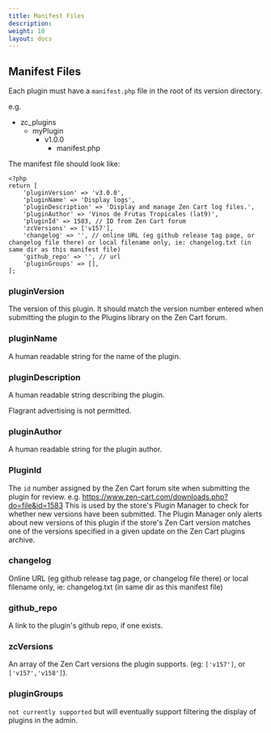 ```yaml
---
title: Manifest Files
description:  
weight: 10
layout: docs
---
```


## Manifest Files

Each plugin must have a `manifest.php` file in the root of its version directory.

e.g. 

  - zc_plugins
    - myPlugin
      -  v1.0.0
         - manifest.php
      
      
The  manifest file should look like:

```
<?php
return [
    'pluginVersion' => 'v3.0.0',
    'pluginName' => 'Display logs',
    'pluginDescription' => 'Display and manage Zen Cart log files.',
    'pluginAuthor' => 'Vinos de Frutas Tropicales (lat9)',
    'pluginId' => 1583, // ID from Zen Cart forum
    'zcVersions' => ['v157'],
    'changelog' => '', // online URL (eg github release tag page, or changelog file there) or local filename only, ie: changelog.txt (in same dir as this manifest file)
    'github_repo' => '', // url
    'pluginGroups' => [],
];
```

### pluginVersion

The version of this plugin. It should match the version number entered when submitting the plugin to the Plugins library on the Zen Cart forum.

### pluginName

A human readable string for the name of the plugin.

### pluginDescription

A human readable string describing the plugin.

Flagrant advertising is not permitted.

### pluginAuthor

A human readable string for the plugin author.

### PluginId

The `id` number assigned by the Zen Cart forum site when submitting the plugin for review.
e.g. https://www.zen-cart.com/downloads.php?do=file&id=1583
This is used by the store's Plugin Manager to check for whether new versions have been submitted.
The Plugin Manager only alerts about new versions of this plugin if the store's Zen Cart version matches one of the versions specified in a given update on the Zen Cart plugins archive.

### changelog

Online URL (eg github release tag page, or changelog file there) or local filename only, ie: changelog.txt (in same dir as this manifest file)

### github_repo

A link to the plugin's github repo, if one exists.

### zcVersions

An array of the Zen Cart versions the plugin supports. (eg: `['v157']`, or `['v157','v158']`).

### pluginGroups

`not currently supported` but will eventually support filtering the display of plugins in the admin.

